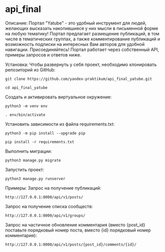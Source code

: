 # api_final
Описание:
Портал "Yatube" - это удобный инструмент для людей, желающих высказать накопившиеся у них мысли в письменной форме на любую тематику! Портал предлагает размещение публикаций, в том числе в тематических группах, а также комментирование публикаций и возможность подписки на интересных Вам авторов для удобной навигации. Присоединяйтесь! Портал работает через собственный API, примеры запросов и ответов ниже.

Установка:
Чтобы развернуть у себя проект, необходимо клонировать репозиторий из GitHub:

```
git clone https://github.com/yandex-praktikum/api_final_yatube.git
```

```
cd api_final_yatube
```

Cоздать и активировать виртуальное окружение:

```
python3 -m venv env
```

```
. env/bin/activate
```

Установить зависимости из файла requirements.txt:

```
python3 -m pip install --upgrade pip
```

```
pip install -r requirements.txt
```

Выполнить миграции:

```
python3 manage.py migrate
```

Запустить проект:

```
python3 manage.py runserver
```

Примеры:
Запрос на получение публикаций:

```
http://127.0.0.1:8000/api/v1/posts/
```

Запрос на получение списка сообществ:

```
http://127.0.0.1:8000/api/v1/groups/
```

Запрос на частичное обновление комментария (вместо {post_id} поставьте порядковый номер поста, вместо {id} порядковый номер комментария):

```
http://127.0.0.1:8000/api/v1/posts/{post_id}/comments/{id}/
```